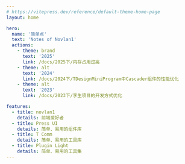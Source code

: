 ```yaml
---
# https://vitepress.dev/reference/default-theme-home-page
layout: home

hero:
  name: '简单点'
  text: 'Notes of Novlan1'
  actions:
    - theme: brand
      text: '2025'
      link: /docs/2025下/内存占用过高
    - theme: alt
      text: '2024'
      link: /docs/2024下/TDesignMiniProgram中Cascader组件的性能优化
    - theme: alt
      text: '2023'
      link: /docs/2023下/孪生项目的开发方式优化

features:
  - title: novlan1
    details: 前端爱好者
  - title: Press UI
    details: 简单、易用的组件库
  - title: T Comm
    details: 简单、易用的工具库
  - title: Plugin Light
    details: 简单、易用的工具集
---
```

